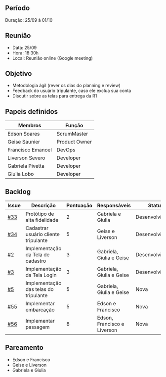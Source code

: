 ## Período
Duração: 25/09 à 01/10


## Reunião
* Data: 25/09
* Hora: 18:30h
* Local: Reunião online (Google meeting)


## Objetivo
- Metodologia ágil (rever os dias do planning e review)
- Feedback do usuário tripulante, caso ele exclua sua conta
- Discutir sobre as telas para entrega da R1

## Papeis definidos
| Membros  |  Função  |
| ------------------- | ------------------- |
|  Edson Soares |  ScrumMaster |
|  Geise Saunier |  Product Owner |
|  Francisco Emanoel |  DevOps |
|  Liverson Severo |  Developer |
|  Gabriela Pivetta |  Developer |
|  Giulia Lobo |  Developer |


## Backlog
| Issue | Descrição | Pontuação | Responsáveis | Status | Prioridade | Repositório |
| ------------------- | ------------------- | ------------------- | ------------------- | ------------------- |------------------- |------------------- | 
|  [#33](https://github.com/fga-eps-mds/2020-1-Ziguen/issues/33) |  Protótipo de alta fidelidade | 2 | Gabriela e Giulia  |  Desenvolvimento | 1  |  [Backend](https://github.com/fga-eps-mds/2020-1-Ziguen/issues/33)  |
|  [#34](https://github.com/fga-eps-mds/2020-1-Ziguen/issues/34) |  Cadastrar usuário cliente tripulante  |   5  | Geise e Liverson | Desenvolvimento  | 1  | [Backend](https://github.com/fga-eps-mds/2020-1-Ziguen/issues/34)  |
|  [#2](https://github.com/fga-eps-mds/2020.1-Ziguen-Front/issues/2) |  Implementação da Tela de cadastro |  3 | Gabriela, Giulia e Geise | Desenvolvimento | 1  | [Frontend](https://github.com/fga-eps-mds/2020.1-Ziguen-Front/issues/2)  |
|  [#3](https://github.com/fga-eps-mds/2020.1-Ziguen-Front/issues/3) |  Implementação da Tela Login | 3  | Gabriela, Giulia e Geise  |  Desenvolvimento |  1 |  [Frontend](https://github.com/fga-eps-mds/2020.1-Ziguen-Front/issues/3) |
|  [#5](https://github.com/fga-eps-mds/2020.1-Ziguen-Front/issues/5) |  Implementação das telas do tripulante  | 5  | Gabriela, Giulia e Geise | Nova | 2 | [Frontend](https://github.com/fga-eps-mds/2020.1-Ziguen-Front/issues/5) |
| [#55](https://github.com/fga-eps-mds/2020-1-Ziguen/issues/55) | Implementar embarcação   |  5 | Edson e Francisco | Nova | 1 | [Backend](https://github.com/fga-eps-mds/2020-1-Ziguen/issues/55) |
| [#56](https://github.com/fga-eps-mds/2020-1-Ziguen/issues/56) |  Implementar passagem  |  8 | Edson, Francisco e Liverson | Nova | 2 | [Backend](https://github.com/fga-eps-mds/2020-1-Ziguen/issues/56) |


## Pareamento
- Edson e Francisco 
- Geise e Liverson 
- Gabriela e Giulia 
